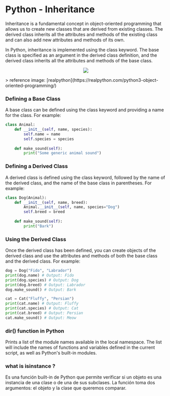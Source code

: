 #  Python - Inheritance

Inheritance is a fundamental concept in object-oriented programming that allows us to create new classes that are derived from existing classes. The derived class inherits all the attributes and methods of the existing class and can also add new attributes and methods of its own.

In Python, inheritance is implemented using the class keyword. The base class is specified as an argument in the derived class definition, and the derived class inherits all the attributes and methods of the base class.

<p align="center">
  <img src="https://files.realpython.com/media/ic-basic-inheritance.f8dc9ffee4d7.jpg">
</p>
> reference image:
[realpython](https://realpython.com/python3-object-oriented-programming/)



###  Defining a Base Class

A base class can be defined using the class keyword and providing a name for the class. For example:
```python
class Animal:
    def __init__(self, name, species):
        self.name = name
        self.species = species
    
    def make_sound(self):
        print("Some generic animal sound")
```
###  Defining a Derived Class

A derived class is defined using the class keyword, followed by the name of the derived class, and the name of the base class in parentheses. For example:

```python
class Dog(Animal):
    def __init__(self, name, breed):
        Animal.__init__(self, name, species="Dog")
        self.breed = breed
    
    def make_sound(self):
        print("Bark")
```
### Using the Derived Class
Once the derived class has been defined, you can create objects of the derived class and use the attributes and methods of both the base class and the derived class. For example:

```python
dog = Dog("Fido", "Labrador")
print(dog.name) # Output: Fido
print(dog.species) # Output: Dog
print(dog.breed) # Output: Labrador
dog.make_sound() # Output: Bark

cat = Cat("Fluffy", "Persian")
print(cat.name) # Output: Fluffy
print(cat.species) # Output: Cat
print(cat.breed) # Output: Persian
cat.make_sound() # Output: Meow
```
###   dir() function in Python
Prints a list of the module names available in the local namespace. The list will include the names of functions and variables defined in the current script, as well as Python's built-in modules.

### what is isinstance ?
Es una función built-in de Python que permite verificar si un objeto es una instancia de una clase o de una de sus subclases. La función toma dos argumentos: el objeto y la clase que queremos comparar.
